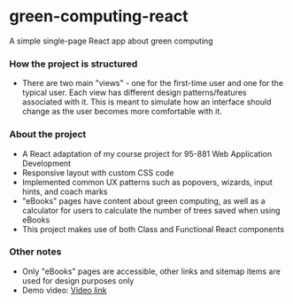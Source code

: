 # green-computing-react
A simple single-page React app about green computing

### How the project is structured
- There are two main "views" - one for the first-time user and one for the typical user. Each view has different design patterns/features associated with it. This is meant to simulate how an interface should change as the user becomes more comfortable with it.

### About the project
- A React adaptation of my course project for 95-881 Web Application Development
- Responsive layout with custom CSS code
- Implemented common UX patterns such as popovers, wizards, input hints, and coach marks
- "eBooks" pages have content about green computing, as well as a calculator for users to calculate the number of trees saved when using eBooks
- This project makes use of both Class and Functional React components

### Other notes
- Only "eBooks" pages are accessible, other links and sitemap items are used for design purposes only
- Demo video: [Video link](https://youtu.be/coTEcoThOhU)
